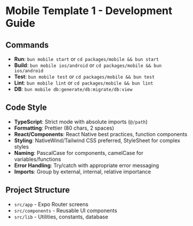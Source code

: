 # Mobile Template 1 - Development Guide

## Commands
- **Run**: `bun mobile start` or `cd packages/mobile && bun start`
- **Build**: `bun mobile ios/android` or `cd packages/mobile && bun ios/android`
- **Test**: `bun mobile test` or `cd packages/mobile && bun test`
- **Lint**: `bun mobile lint` or `cd packages/mobile && bun lint`
- **DB**: `bun mobile db:generate/db:migrate/db:view`

## Code Style
- **TypeScript**: Strict mode with absolute imports (`@/path`)
- **Formatting**: Prettier (80 chars, 2 spaces)
- **React/Components**: React Native best practices, function components
- **Styling**: NativeWind/Tailwind CSS preferred, StyleSheet for complex styles
- **Naming**: PascalCase for components, camelCase for variables/functions
- **Error Handling**: Try/catch with appropriate error messaging
- **Imports**: Group by external, internal, relative importance

## Project Structure
- `src/app` - Expo Router screens
- `src/components` - Reusable UI components
- `src/lib` - Utilities, constants, database